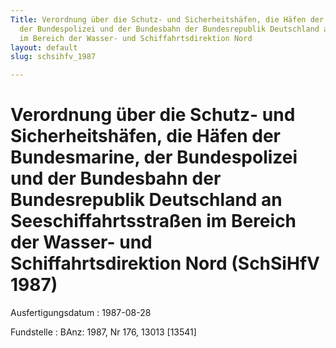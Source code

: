 ```yaml
---
Title: Verordnung über die Schutz- und Sicherheitshäfen, die Häfen der Bundesmarine,
  der Bundespolizei und der Bundesbahn der Bundesrepublik Deutschland an Seeschiffahrtsstraßen
  im Bereich der Wasser- und Schiffahrtsdirektion Nord
layout: default
slug: schsihfv_1987

---
```


# Verordnung über die Schutz- und Sicherheitshäfen, die Häfen der Bundesmarine, der Bundespolizei und der Bundesbahn der Bundesrepublik Deutschland an Seeschiffahrtsstraßen im Bereich der Wasser- und Schiffahrtsdirektion Nord (SchSiHfV 1987)

Ausfertigungsdatum
:   1987-08-28

Fundstelle
:   BAnz: 1987, Nr 176, 13013 [13541]

